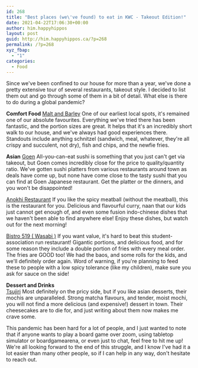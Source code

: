 ```yaml
---
id: 268
title: "Best places (we\'ve found) to eat in KWC - Takeout Edition!"
date: 2021-04-22T17:06:30+00:00
author: him.happyhippos
layout: post
guid: http://him.happyhippos.ca/?p=268
permalink: /?p=268
xyz_fbap:
  - "1"
categories:
  - Food
---
```

Since we've been confined to our house for more than a year, we've done a pretty extensive tour of several restaurants, takeout style. I decided to list them out and go through some of them in a bit of detail.  What else is there to do during a global pandemic?

**Comfort Food**
[Malt and Barley](https://www.maltandbarley.ca/menus.html)
One of our earliest local spots, it's remained one of our absolute favourites. Everything we've tried there has been fantastic, and the portion sizes are great.  It helps that it's an incredibly short walk to our house, and we've always had good experiences there. Standouts include anything schnitzel (sandwich, meal, whatever, they're all crispy and succulent, not dry), fish and chips, and the newfie fries.

**Asian**
[Goen](https://goenjapaneserestaurant.squarespace.com/)
All-you-can-eat sushi is something that you just can't get via takeout, but Goen comes incredibly close for the price to quality/quantity ratio. We've gotten sushi platters from various restaurants around town as deals have come up, but none have come close to the tasty sushi that you can find at Goen Japanese restaurant. Get the platter or the dinners, and you won't be disappointed!

[Anokhi Restaurant](https://www.skipthedishes.com/anokhi-gateway-park-drive)
If you like the spicy meatball (without the meatball), this is the restaurant for you. Delicious and flavourful curry, naan that our kids just cannot get enough of, and even some fusion indo-chinese dishes that we haven't been able to find anywhere else! Enjoy these dishes, but watch out for the next morning!

[Bistro 519 ( Wasabi )](https://wusa.ca/bistro519)
If you want value, it's hard to beat this student-association run restaurant! Gigantic portions, and delicious food, and for some reason they include a double portion of fries with every meal order. The fries are GOOD too! We had the baos, and some rolls for the kids, and we'll definitely order again. Word of warning, if you're planning to feed these to people with a low spicy tolerance (like my children), make sure you ask for sauce on the side!

**Dessert and Drinks**  
[Tsujiri](https://www.tsujiri.ca/collections/all)
Most definitely on the pricy side, but if you like asian desserts, their mochis are unparalleled. Strong matcha flavours, and tender, moist mochi, you will not find a more delicious (and expensive!) dessert in town. Their cheesecakes are to die for, and just writing about them now makes me crave some.


This pandemic has been hard for a lot of people, and I just wanted to note that if anyone wants to play a board game over zoom, using tabletop simulator or boardgamearena, or even just to chat, feel free to hit me up! We're all looking forward to the end of this struggle, and I know I've had it a lot easier than many other people, so if I can help in any way, don't hesitate to reach out.